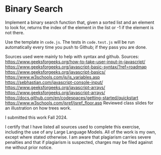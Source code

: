 # Binary Search

Implement a binary search function that, given a sorted list and an element to
look for, returns the index of the element in the list or -1 if the element is
not there.

Use the template in `code.js`. The tests in `code.test.js` will be run
automatically every time you push to Github; if they pass you are done.

Sources used were mainly to help with syntax and github. Sources: https://www.geeksforgeeks.org/how-to-take-user-input-in-javascript/ https://www.geeksforgeeks.org/javascript-basic-syntax/?ref=roadmap https://www.geeksforgeeks.org/javascript-basics/ https://www.w3schools.com/js/js_variables.asp https://sebhastian.com/javascript-console-input/ https://www.geeksforgeeks.org/javascript-arrays/ https://www.geeksforgeeks.org/javascript-arrays/ https://docs.github.com/en/codespaces/getting-started/quickstart https://www.w3schools.com/jsref/jsref_floor.asp Reviewed class slides for an illustration on how trees work.

I submitted this work Fall 2024.

I certify that I have listed all sources used to complete this exercise, including the use of any Large Language Models. All of the work is my own, except where stated otherwise. I am aware that plagiarism carries severe penalties and that if plagiarism is suspected, charges may be filed against me without prior notice.
